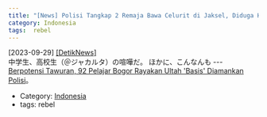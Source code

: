 ```yaml
---
title: "[News] Polisi Tangkap 2 Remaja Bawa Celurit di Jaksel, Diduga Habis Tawuran ---プレマンにつづいて、高校生の喧嘩の記事も目立つようになった"
category: Indonesia
tags:  rebel
---
```


[2023-09-29] [[DetikNews]](https://news.detik.com/berita/d-6957926/polisi-tangkap-2-remaja-bawa-celurit-di-jaksel-diduga-habis-tawuran?utm_source=pocket_saves)  
 中学生、高校生（＠ジャカルタ）の喧嘩だ。
ほかに、こんなんも ---
[Berpotensi Tawuran,
92 Pelajar Bogor Rayakan Ultah
'Basis' Diamankan Polisi](https://news.detik.com/berita/d-6958698/berpotensi-tawuran-92-pelajar-bogor-rayakan-ultah-basis-diamankan-polisi?utm_source=pocket_saves)。

- Category: [Indonesia](categories.html#Indonesia)
- tags:  rebel

